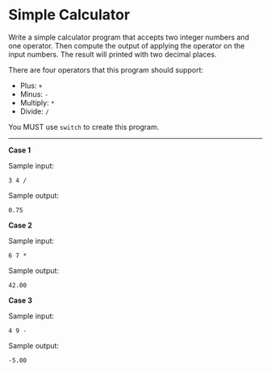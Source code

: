 # Simple Calculator

Write a simple calculator program that accepts two integer numbers and one operator. Then compute the output of applying the operator on the input numbers. The result will printed with two decimal places.

There are four operators that this program should support: 
* Plus: `+ `
* Minus: `-` 
* Multiply: `*`
* Divide: `/`

You MUST use `switch` to create this program.

<hr>

**Case 1**

Sample input:
```
3 4 /
```

Sample output:
```
0.75
```

**Case 2**

Sample input:
```
6 7 *
```

Sample output:
```
42.00
```

**Case 3**

Sample input:
```
4 9 -
```

Sample output:
```
-5.00
```
